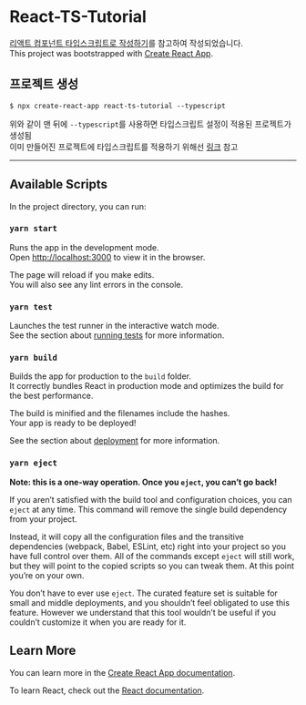 # React-TS-Tutorial
   
[리액트 컴포넌트 타입스크립트로 작성하기](https://velog.io/@velopert/create-typescript-react-component)를 참고하여 작성되었습니다.   
This project was bootstrapped with [Create React App](https://github.com/facebook/create-react-app).

## 프로젝트 생성
```
$ npx create-react-app react-ts-tutorial --typescript
```
위와 같이 맨 뒤에 `--typescript`를 사용하면 타입스크립트 설정이 적용된 프로젝트가 생성됨   
이미 만들어진 프로젝트에 타입스크립트를 적용하기 위해선 [링크](https://create-react-app.dev/docs/adding-typescript/) 참고

***

## Available Scripts

In the project directory, you can run:

### `yarn start`

Runs the app in the development mode.<br />
Open [http://localhost:3000](http://localhost:3000) to view it in the browser.

The page will reload if you make edits.<br />
You will also see any lint errors in the console.

### `yarn test`

Launches the test runner in the interactive watch mode.<br />
See the section about [running tests](https://facebook.github.io/create-react-app/docs/running-tests) for more information.

### `yarn build`

Builds the app for production to the `build` folder.<br />
It correctly bundles React in production mode and optimizes the build for the best performance.

The build is minified and the filenames include the hashes.<br />
Your app is ready to be deployed!

See the section about [deployment](https://facebook.github.io/create-react-app/docs/deployment) for more information.

### `yarn eject`

**Note: this is a one-way operation. Once you `eject`, you can’t go back!**

If you aren’t satisfied with the build tool and configuration choices, you can `eject` at any time. This command will remove the single build dependency from your project.

Instead, it will copy all the configuration files and the transitive dependencies (webpack, Babel, ESLint, etc) right into your project so you have full control over them. All of the commands except `eject` will still work, but they will point to the copied scripts so you can tweak them. At this point you’re on your own.

You don’t have to ever use `eject`. The curated feature set is suitable for small and middle deployments, and you shouldn’t feel obligated to use this feature. However we understand that this tool wouldn’t be useful if you couldn’t customize it when you are ready for it.

## Learn More

You can learn more in the [Create React App documentation](https://facebook.github.io/create-react-app/docs/getting-started).

To learn React, check out the [React documentation](https://reactjs.org/).
